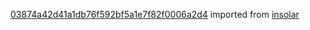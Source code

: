 [03874a42d41a1db76f592bf5a1e7f82f0006a2d4](https://github.com/insolar/insolar/commit/03874a42d41a1db76f592bf5a1e7f82f0006a2d4) imported from [insolar](https://github.com/insolar/insolar)

